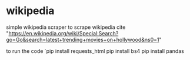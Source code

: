 # wikipedia
simple wikipedia scraper to scrape wikipedia cite "https://en.wikipedia.org/wiki/Special:Search?go=Go&search=latest+trending+movies+on+hollywood&ns0=1"


to run the code 
  `pip install requests_html pip install bs4 pip install pandas
